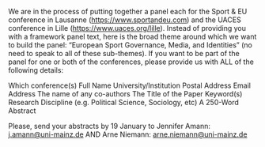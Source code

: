 We are in the process of putting together a panel each for the Sport & EU conference in Lausanne (https://www.sportandeu.com) and the UACES conference in Lille (https://www.uaces.org/lille).
Instead of providing you with a framework panel text, here is the broad theme around which we want to build the panel: “European Sport Governance, Media, and Identities”  (no need to speak to all of these sub-themes).
If you want to be part of the panel for one or both of the conferences, please provide us with ALL of the following details:

Which conference(s)
Full Name
University/Institution
Postal Address
Email Address
The name of any co-authors
The Title of the Paper
Keyword(s)
Research Discipline (e.g. Political Science, Sociology, etc)
A 250-Word Abstract

Please, send your abstracts by 19 January to 
Jennifer Amann: [j.amann@uni-mainz.de](mailto:j.ammann@uni-mainz.de) AND 
Arne Niemann: [arne.niemann@uni-mainz.de](mailto:arne.niemann@uni-mainz.de)
